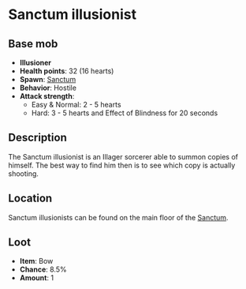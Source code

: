 # Sanctum illusionist

## Base mob

* **Illusioner**
* **Health points**: 32 (16 hearts)
* **Spawn**: [Sanctum](../nether-structures/sanctum.md)
* **Behavior**: Hostile
* **Attack strength**:
  * Easy & Normal: 2 - 5 hearts
  * Hard: 3 - 5 hearts and Effect of Blindness for 20 seconds

## Description

The Sanctum illusionist is an Illager sorcerer able to summon copies of himself. The best way to find him then is to see which copy is actually shooting.

## Location

Sanctum illusionists can be found on the main floor of the [Sanctum](../nether-structures/sanctum.md).

## Loot

* **Item**: Bow
* **Chance**: 8.5%
* **Amount**: 1
